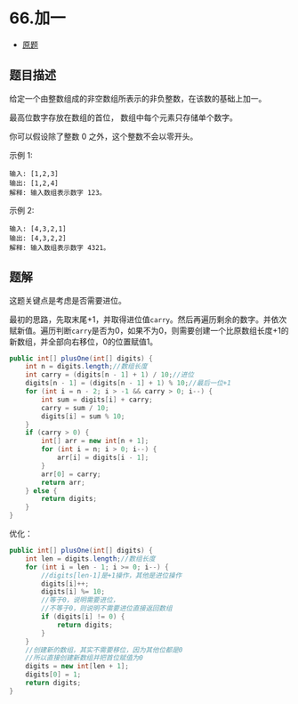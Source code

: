 # 66.加一

* [原题](https://leetcode-cn.com/problems/plus-one/)

## 题目描述

给定一个由整数组成的非空数组所表示的非负整数，在该数的基础上加一。

最高位数字存放在数组的首位， 数组中每个元素只存储单个数字。

你可以假设除了整数 0 之外，这个整数不会以零开头。

示例 1:

```text
输入: [1,2,3]
输出: [1,2,4]
解释: 输入数组表示数字 123。
```

示例 2:

```text
输入: [4,3,2,1]
输出: [4,3,2,2]
解释: 输入数组表示数字 4321。
```

## 题解

这题关键点是考虑是否需要进位。

最初的思路，先取末尾+1，并取得进位值`carry`。然后再遍历剩余的数字。并依次赋新值。遍历判断`carry`是否为0，如果不为0，则需要创建一个比原数组长度+1的新数组，并全部向右移位，0的位置赋值1。

```java
public int[] plusOne(int[] digits) {
    int n = digits.length;//数组长度
    int carry = (digits[n - 1] + 1) / 10;//进位
    digits[n - 1] = (digits[n - 1] + 1) % 10;//最后一位+1
    for (int i = n - 2; i > -1 && carry > 0; i--) {
        int sum = digits[i] + carry;
        carry = sum / 10;
        digits[i] = sum % 10;
    }
    if (carry > 0) {
        int[] arr = new int[n + 1];
        for (int i = n; i > 0; i--) {
            arr[i] = digits[i - 1];
        }
        arr[0] = carry;
        return arr;
    } else {
        return digits;
    }
}
```

优化：

```java
public int[] plusOne(int[] digits) {
    int len = digits.length;//数组长度
    for (int i = len - 1; i >= 0; i--) {
        //digits[len-1]是+1操作，其他是进位操作
        digits[i]++;
        digits[i] %= 10;
        //等于0，说明需要进位，
        //不等于0，则说明不需要进位直接返回数组
        if (digits[i] != 0) {
            return digits;
        }
    }
    //创建新的数组，其实不需要移位，因为其他位都是0
    //所以直接创建新数组并把首位赋值为0
    digits = new int[len + 1];
    digits[0] = 1;
    return digits;
}
```

